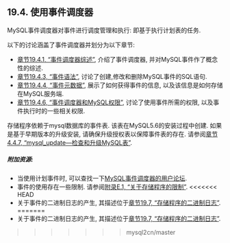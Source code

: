## 19.4. 使用事件调度器
MySQL事件调度器对事件进行调度管理和执行: 即基于执行计划表的任务. 

以下的讨论涵盖了事件调度器并划分为以下章节: 

* [章节19.4.1, “事件调度器综述”](./19.04.01_Event_Scheduler_Overview.md), 介绍了事件调度器, 并对MySQL事件作了概念性的综述.
* [章节19.4.3, “事件语法”](./19.04.03_Event_Syntax.md), 讨论了创建,修改和删除MySQL事件的SQL语句. 
* [章节19.4.4, “事件元数据”](./19.4.4_Event_Metadata.md), 展示了如何获得事件的信息, 以及该信息是如何存储在MySQL服务端. 
* [章节19.4.6, “事件调度器和MySQL权限”](./19.04.06_The_Event_Scheduler_and_MySQL_Privileges.md), 讨论了使用事件所需的权限, 以及事件执行时的一些相关权限.

存储程序依赖于mysql数据库的事件表. 该表在MySQL5.6的安装过程中创建. 如果是基于早期版本的升级安装, 请确保升级授权表以保障事件表的存在. 请参阅[章节4.4.7, “mysql_update—检查和升级MySQL表”](../Chapter_04/04.04.07_mysql_upgrade_Check_and_Upgrade_MySQL_Tables.md). 

##### 附加资源:

* 当使用计划事件时, 可以查找一下[MySQL事件调度器的用户论坛](http://forums.mysql.com/list.php?119).
* 事件的使用存在一些限制. 请参阅[附录E.1, “关于存储程序的限制”](../Appendix_E/E.01.00_Restrictions_on_Stored_Programs.md).
<<<<<<< HEAD
* 关于事件的二进制日志的产生, 其描述位于[章节19.7, “存储程序的二进制日志”](../Chapter_19/19.07.00_Binary_Logging_of_Stored_Programs.md).
=======
* 关于事件的二进制日志的产生, 其描述位于[章节19.7, “存储程序的二进制日志”](../Chapter_19/19.07.00_Binary_Logging_of_Stored_Programs.md).
>>>>>>> mysql2cn/master
